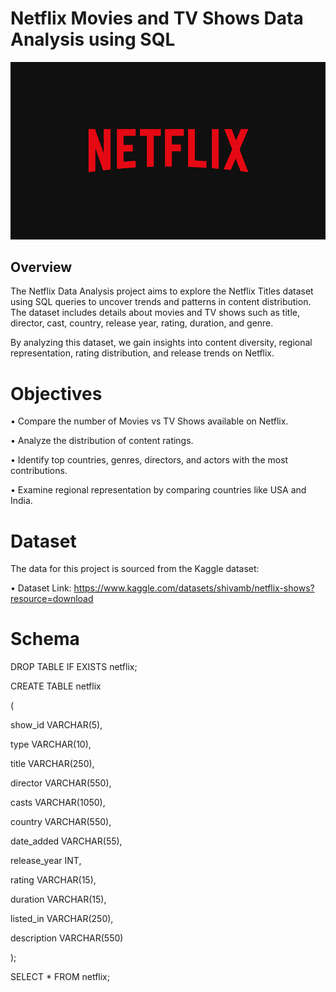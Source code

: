 # Netflix Movies and TV Shows Data Analysis using SQL

![Netflix Logo](https://github.com/konetipavankalyan626/netflix_sql_project/blob/main/netflix.jpg)

## Overview

The Netflix Data Analysis project aims to explore the Netflix Titles dataset using SQL queries to uncover trends and patterns in content distribution. The dataset includes details about movies and TV shows such as title, director, cast, country, release year, rating, duration, and genre.

By analyzing this dataset, we gain insights into content diversity, regional representation, rating distribution, and release trends on Netflix.

# Objectives

• Compare the number of Movies vs TV Shows available on Netflix.

• Analyze the distribution of content ratings.

• Identify top countries, genres, directors, and actors with the most contributions.

• Examine regional representation by comparing countries like USA and India.

# Dataset

The data for this project is sourced from the Kaggle dataset:

• Dataset Link: https://www.kaggle.com/datasets/shivamb/netflix-shows?resource=download

# Schema 

DROP TABLE IF EXISTS netflix;

CREATE TABLE netflix

(
	
 show_id	VARCHAR(5),
	
 type    VARCHAR(10),
	
 title	VARCHAR(250),
	
 director VARCHAR(550),
	
 casts	VARCHAR(1050),
	
 country	VARCHAR(550),
	
 date_added	VARCHAR(55),
	
 release_year	INT,
	
 rating	VARCHAR(15),
	
 duration	VARCHAR(15),
	
 listed_in	VARCHAR(250),
	
 description VARCHAR(550)

);

SELECT * FROM netflix;
